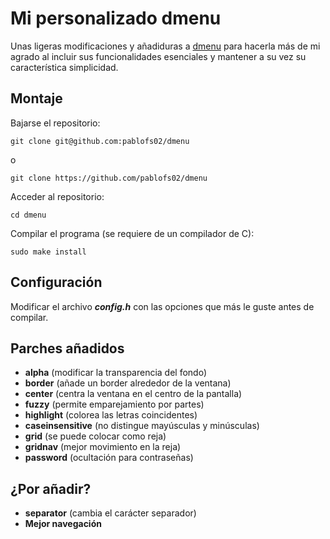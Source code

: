 # Mi personalizado dmenu
Unas ligeras modificaciones y añadiduras a [dmenu](https://tools.suckless.org/dmenu/) para hacerla más de mi agrado al incluir sus funcionalidades esenciales y mantener a su vez su característica simplicidad.

## Montaje
Bajarse el repositorio:

`git clone git@github.com:pablofs02/dmenu`

o

`git clone https://github.com/pablofs02/dmenu`

Acceder al repositorio:

`cd dmenu`

Compilar el programa (se requiere de un compilador de C):

`sudo make install`

## Configuración
Modificar el archivo ***config.h*** con las opciones que más le guste antes de compilar.

## Parches añadidos
- **alpha**                       (modificar la transparencia del fondo)
- **border**                      (añade un border alrededor de la ventana)
- **center**                      (centra la ventana en el centro de la pantalla)
- **fuzzy**                       (permite emparejamiento por partes)
- **highlight**                   (colorea las letras coincidentes)
- **caseinsensitive**             (no distingue mayúsculas y minúsculas)
- **grid**                        (se puede colocar como reja)
- **gridnav**                     (mejor movimiento en la reja)
- **password**                    (ocultación para contraseñas)

## ¿Por añadir?
- **separator**                   (cambia el carácter separador)
- **Mejor navegación**
